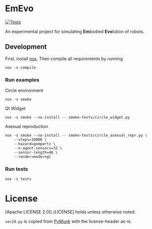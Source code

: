 # EmEvo
[![Tests](https://github.com/oist/emevo/workflows/Tests/badge.svg)](https://github.com/oist/emevo/actions/workflows/tests.yml)

An experimental project for simulating **Em**bodied **Evo**lution of robots.

## Development
First, install [nox](https://github.com/wntrblm/nox). Then compile all requirements by running
```
nox -s compile
```

### Run examples
Circle environment
```
nox -s smoke
```
Qt Widget
```
nox -s smoke --no-install -- smoke-tests/circle_widget.py
```
Asexual reproduction
```
nox -s smoke --no-install -- smoke-tests/circle_asexual_repr.py \
    --steps=10000 \
    --hazard=gompertz \
    --n-agent-sensors=32 \
    --sensor-length=48 \
    --render=moderngl
```

### Run tests
```
nox -s tests
```

# License
[Apache LICENSE 2.0][./LICENSE] holds unless otherwise noted.

`vec2d.py` is copied from [PyMunk](pymunk.org) with the license-header as-is.
